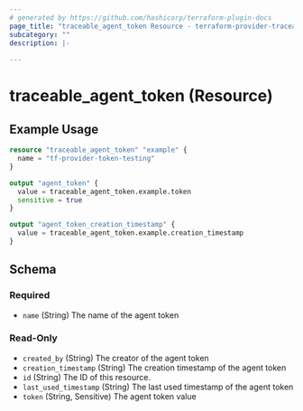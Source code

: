 ```yaml
---
# generated by https://github.com/hashicorp/terraform-plugin-docs
page_title: "traceable_agent_token Resource - terraform-provider-traceable"
subcategory: ""
description: |-
  
---
```


# traceable_agent_token (Resource)



## Example Usage

```terraform
resource "traceable_agent_token" "example" {
  name = "tf-provider-token-testing"
}

output "agent_token" {
  value = traceable_agent_token.example.token
  sensitive = true
}

output "agent_token_creation_timestamp" {
  value = traceable_agent_token.example.creation_timestamp
}
```

<!-- schema generated by tfplugindocs -->
## Schema

### Required

- `name` (String) The name of the agent token

### Read-Only

- `created_by` (String) The creator of the agent token
- `creation_timestamp` (String) The creation timestamp of the agent token
- `id` (String) The ID of this resource.
- `last_used_timestamp` (String) The last used timestamp of the agent token
- `token` (String, Sensitive) The agent token value

